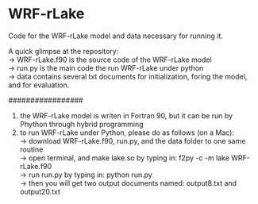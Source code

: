 # WRF-rLake
Code for the WRF-rLake model and data necessary for running it.

A quick glimpse at the repository:\
-> WRF-rLake.f90 is the source code of the WRF-rLake model\
-> run.py is the main code the run WRF-rLake under python\
-> data contains several txt documents for initialization, foring the model, and for evaluation.

#################
1. the WRF-rLake model is writen in Fortran 90, but it can be run by Phython through hybrid programming
2. to run WRF-rLake under Python, please do as follows (on a Mac):\
-> download WRF-rLake.f90, run.py, and the data folder to one same routine\
-> open terminal, and make lake.so by typing in: f2py -c -m lake WRF-rLake.f90\
-> run run.py by typing in: python run.py\
-> then you will get two output documents named: output8.txt and output20.txt
